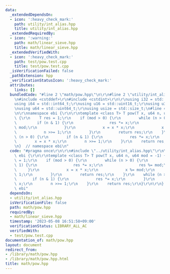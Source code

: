 ```yaml
---
data:
  _extendedDependsOn:
  - icon: ':heavy_check_mark:'
    path: utility/int_alias.hpp
    title: utility/int_alias.hpp
  _extendedRequiredBy:
  - icon: ':warning:'
    path: math/linear_sieve.hpp
    title: math/linear_sieve.hpp
  _extendedVerifiedWith:
  - icon: ':heavy_check_mark:'
    path: test/pow.test.cpp
    title: test/pow.test.cpp
  _isVerificationFailed: false
  _pathExtension: hpp
  _verificationStatusIcon: ':heavy_check_mark:'
  attributes:
    links: []
  bundledCode: "#line 2 \"math/pow.hpp\"\n\r\n#line 2 \"utility/int_alias.hpp\"\n\r\
    \n#include <cstddef>\r\n#include <cstdint>\r\n\r\nusing i32 = std::int32_t;\r\n\
    using i64 = std::int64_t;\r\nusing u16 = std::uint16_t;\r\nusing u32 = std::uint32_t;\r\
    \nusing u64 = std::uint64_t;\r\nusing usize = std::size_t;\n#line 4 \"math/pow.hpp\"\
    \n\r\nnamespace ebi {\r\n\r\ntemplate <class T> T pow(T x, u64 n, u64 mod = -1)\
    \ {\r\n    T res = 1;\r\n    if (mod > 0) {\r\n        while (n > 0) {\r\n   \
    \         if (n & 1) {\r\n                res *= x;\r\n                res %=\
    \ mod;\r\n            }\r\n            x = x * x;\r\n            x %= mod;\r\n\
    \            n >>= 1;\r\n        }\r\n        return res;\r\n    }\r\n    while\
    \ (n > 0) {\r\n        if (n & 1) {\r\n            res *= x;\r\n        }\r\n\
    \        x = x * x;\r\n        n >>= 1;\r\n    }\r\n    return res;\r\n}\r\n\r\
    \n}  // namespace ebi\n"
  code: "#pragma once\r\n\r\n#include \"../utility/int_alias.hpp\"\r\n\r\nnamespace\
    \ ebi {\r\n\r\ntemplate <class T> T pow(T x, u64 n, u64 mod = -1) {\r\n    T res\
    \ = 1;\r\n    if (mod > 0) {\r\n        while (n > 0) {\r\n            if (n &\
    \ 1) {\r\n                res *= x;\r\n                res %= mod;\r\n       \
    \     }\r\n            x = x * x;\r\n            x %= mod;\r\n            n >>=\
    \ 1;\r\n        }\r\n        return res;\r\n    }\r\n    while (n > 0) {\r\n \
    \       if (n & 1) {\r\n            res *= x;\r\n        }\r\n        x = x *\
    \ x;\r\n        n >>= 1;\r\n    }\r\n    return res;\r\n}\r\n\r\n}  // namespace\
    \ ebi"
  dependsOn:
  - utility/int_alias.hpp
  isVerificationFile: false
  path: math/pow.hpp
  requiredBy:
  - math/linear_sieve.hpp
  timestamp: '2023-05-08 16:51:58+09:00'
  verificationStatus: LIBRARY_ALL_AC
  verifiedWith:
  - test/pow.test.cpp
documentation_of: math/pow.hpp
layout: document
redirect_from:
- /library/math/pow.hpp
- /library/math/pow.hpp.html
title: math/pow.hpp
---
```

